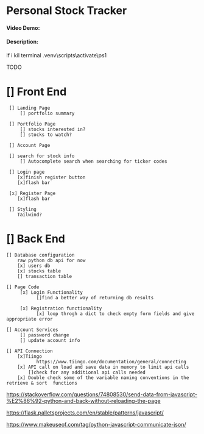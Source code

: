 
# Personal Stock Tracker
#### Video Demo:  <URL HERE>
#### Description:

if i kil terminal
.venv\scripts\activate\ps1

TODO
# [] Front End
     [] Landing Page
         [] portfolio summary

     [] Portfolio Page
         [] stocks interested in?
         [] stocks to watch? 

     [] Account Page

     [] search for stock info
         [] Autocomplete search when searching for ticker codes

     [] Login page
        [x]finish register button
        [x]flash bar

     [x] Register Page
        [x]flash bar
        
     [] Styling
        Tailwind?

# [] Back End
    [] Database configuration
        raw python db api for now
        [x] users db
        [x] stocks table
        [] transaction table

    [] Page Code 
         [x] Login Functionality
               []find a better way of returning db results

         [x] Registration functionality
               [x] loop throgh a dict to check empty form fields and give appropriate error

    [] Account Services
         [] password change
         [] update account info

    [] API Connection 
        [x]Tiingo
               https://www.tiingo.com/documentation/general/connecting
        [x] API call on load and save data in memory to limit api calls
            []check for any additional api calls needed
        [x] Double check some of the variable naming conventions in the retrieve & sort  functions


https://stackoverflow.com/questions/74808530/send-data-from-javascript-%E2%86%92-python-and-back-without-reloading-the-page

https://flask.palletsprojects.com/en/stable/patterns/javascript/

https://www.makeuseof.com/tag/python-javascript-communicate-json/